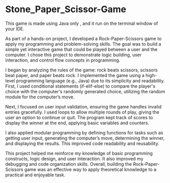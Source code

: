# Stone_Paper_Scissor-Game
This game is made using Java only , and it run on the terminal window of your IDE.

As part of a hands-on project, I developed a Rock-Paper-Scissors game to apply my programming and problem-solving skills. The goal was to build a simple yet interactive game that could be played between a user and the computer. I chose this project to demonstrate logic building, user interaction, and control flow concepts in programming.

I began by analyzing the rules of the game: rock beats scissors, scissors beat paper, and paper beats rock. I implemented the game using a high-level programming language (e.g., Java) due to its simplicity and readability. First, I used conditional statements (if-elif-else) to compare the player's choice with the computer's randomly generated choice, utilizing the random module for the computer’s move.

Next, I focused on user input validation, ensuring the game handles invalid entries gracefully. I used loops to allow multiple rounds of play, giving the user an option to continue or quit. The program kept track of scores to display the winner at the end, applying basic variables and counters.

I also applied modular programming by defining functions for tasks such as getting user input, generating the computer’s move, determining the winner, and displaying the results. This improved code readability and reusability.

This project helped me reinforce my knowledge of basic programming constructs, logic design, and user interaction. It also improved my debugging and code organization skills. Overall, building the Rock-Paper-Scissors game was an effective way to apply theoretical knowledge to a practical and enjoyable task.
